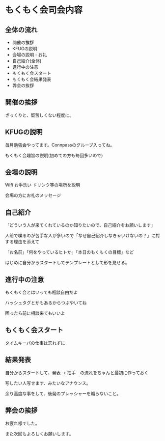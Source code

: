 # もくもく会司会内容

## 全体の流れ

- 開催の挨拶
- KFUGの説明
- 会場の説明・お礼
- 自己紹介(全体)
- 進行中の注意
- もくもく会スタート
- もくもく会結果発表
- 弊会の挨拶


## 開催の挨拶

ざっくりと、堅苦しくない程度に。

## KFUGの説明

毎月勉強会やってます。Connpassのグループ入ってね。

もくもく会趣旨の説明(初めての方も毎回多いので)

## 会場の説明

Wifi お手洗い ドリンク等の場所を説明

会場の方にお礼のメッセージ

## 自己紹介

「どういう人が来てくれているのか知りたいので、自己紹介をお願いします」

人前で喋るのが苦手な人が多いので「なぜ自己紹介しなきゃいけないの？」に対する理由を添えて

「お名前」「何をやっているヒトか」「本日のもくもくの目標」など

はじめに自分からスタートしてテンプレートとして形を見せる。

## 進行中の注意

もくもく会とはいっても相談自由だよ

ハッシュタグとかもあるからつぶやいてね

困ったら前に相談来てもいいよ

## もくもく会スタート

タイムキーパの仕事は忘れずに


## 結果発表

自分からスタートして、発表 → 拍手　の流れをちゃんと最初に作っておく

写したい人写せます、みたいなアナウンス。

余り高度な事をして、後発のプレッシャーを煽らないこと。

## 弊会の挨拶

お疲れ様でした。

また次回もよろしくお願いします。

